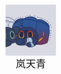 <p align="center">
  <img align="center" alt="Arasi Avatar" width="160" src="https://github.com/Arasi-Second/Arasi-Second/blob/main/pics/Avatar.jpg?raw=true" />
  <br><font size="6">岚天青</font>
</p>
